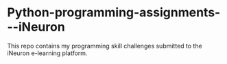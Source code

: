 # Python-programming-assignments---iNeuron


This repo contains my programming skill challenges submitted to the iNeuron e-learning platform.
